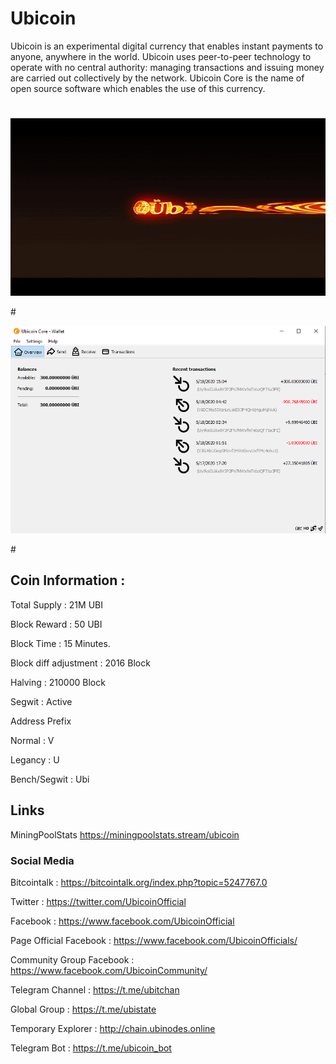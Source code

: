 # Ubicoin
Ubicoin is an experimental digital currency that enables instant payments to anyone, anywhere in the world.
Ubicoin uses peer-to-peer technology to operate with no central authority: managing transactions and issuing money are carried out collectively by the network. Ubicoin Core is the name of open source software which enables the use of this currency.
#
<p align="center">
  <img src="ubicoin.gif" alt="ubicoin">
</p>
#
<p align="center">
  <img src="images/preview.PNG" alt="ubicoin">
</p>
#

## Coin Information : 
Total Supply : 21M UBI

Block Reward : 50 UBI

Block Time : 15 Minutes.

Block diff adjustment : 2016 Block

Halving : 210000 Block

Segwit : Active
 
Address Prefix

Normal : V

Legancy : U

Bench/Segwit : Ubi

## Links

MiningPoolStats
https://miningpoolstats.stream/ubicoin

### Social Media

Bitcointalk :
https://bitcointalk.org/index.php?topic=5247767.0

Twitter : 
https://twitter.com/UbicoinOfficial

Facebook : 
https://www.facebook.com/UbicoinOfficial

Page Official Facebook :
https://www.facebook.com/UbicoinOfficials/

Community Group Facebook :
https://www.facebook.com/UbicoinCommunity/

Telegram Channel : 
https://t.me/ubitchan

Global Group : 
https://t.me/ubistate

Temporary Explorer : 
http://chain.ubinodes.online

Telegram Bot :
https://t.me/ubicoin_bot
